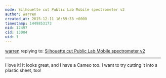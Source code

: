 ```yaml
---
node: Silhouette cut Public Lab Mobile spectrometer v2
author: warren
created_at: 2015-12-11 16:59:33 +0000
timestamp: 1449853173
nid: 12497
cid: 13084
uid: 1
---
```




[warren](../profile/warren) replying to: [Silhouette cut Public Lab Mobile spectrometer v2](../notes/briandegger/12-11-2015/silhouette-cut-public-lab-mobile-spectrometer-v2)

----
I love it! It looks great, and I have a Cameo too. I want to try cutting it into a plastic sheet, too!